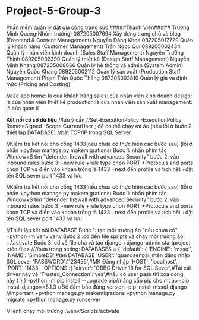 # Project-5-Group-3
Phần mềm quản lý đặt gia công trang sức
#####Thành Viên#####
Trương Minh Quang(Nhóm trưởng)	087205007694	Xây dựng trang chủ và blog (Frontend & Content Management)
Nguyễn Đăng Khoa	087205017729	Quản lý khách hàng (Customer Management)
Trần Ngọc Quí	089205002434	Quản lý nhân viên kinh doanh (Sales Staff Management)
Nguyễn Trường Thịnh	089205002399	Quản lý thiết kế (Design Staff Management)
Nguyễn Minh Khang	087205008666	Quản lý hệ thống và admin (System Admin)
Nguyễn Quốc Khang	089205002112	Quản lý sản xuất (Production Staff Management)
Phạm Trần Quốc Thắng	087205002810	Quản lý giá và định mức (Pricing and Costing)

//các app
home: là của khách hàng
sales: của nhân viên kinh doanh
design: là của nhân viên thiết kế
production:là của  nhân viên sản xuất
management: là của quản lí


**Kết nối cơ sỡ dữ liệu**
//lưu ý cần
//Set-ExecutionPolicy -ExecutionPolicy RemoteSigned -Scope CurrentUser ; để có thể chạy mt ảo (nếu lỗi ở bước 2 thiết lập DATABASE)
//bật TCP/IP trong SQL Server

//Kiểm tra kết nối cho cổng 1433(nếu chưa có thực hiện các bước sau) (lỗi ở phần +python manage.py makemigrations)
Bước 1:
nhấn phím tắc Window+S tìm "defender firewall with advanced Security"
bước 2:
vào inbound rules
bước 3:
-new rule
+rule type chon PORT
+Protoculs and ports chọn TCP và điền vào khoản trống là 1433
+next đến profile và tích hết
+đặt tên SQL sever port 1433 và lưu

//Kiểm tra kết nối cho cổng 1433(nếu chưa có thực hiện các bước sau) (lỗi ở phần +python manage.py makemigrations)
Bước 1:
nhấn phím tắc Window+S tìm "defender firewall with advanced Security"
bước 2:
vào inbound rules
bước 3:
-new rule
+rule type chon PORT
+Protoculs and ports chọn TCP và điền vào khoản trống là 1433
+next đến profile và tích hết
+đặt tên SQL sever port 1433 và lưu

//Thiết lập kết nối DATABASE
Bước 1: tạo môi trường ảo "nếu chưa có"
	+python -m venv venv
Bước 2 :cd đến file spripts và chạy môi trường ảo
	+.\activate
Bước 3: cd về file cha và tạo django
	+django-admin startproject <tên file>
////sửa trong seting:
DATABASES = {
    'default': {
        'ENGINE': 'mssql',
        'NAME': 'SimpleDB',#tên DATABASE
        'USER': 'quangsenpai',#tên đăng nhập SQL sever
        'PASSWORD':'123456',#MK Đăng nhập
        'HOST': 'localhost',
        'PORT':'1433',
        'OPTIONS':{
            'dirver': 'OBBC Driver 18 for SQL Sever',#Tải cái driver này về
            'Trusted_Connection':'yes',#nếu có user pass thì xóa dòng này
        }
    }
}
	-python -m pip install --upgrade pip//nâng cấp pip cho mt ảo
	-pip install django==5.1.3 //Để đảm bảo đúng version
	-pip install mssql-django //Important
 	+python manage.py makemigrations
	+python manage.py migrate
	+python manage.py runserver

// lệnh chạy môi trường
.\venv/Scripts/activate